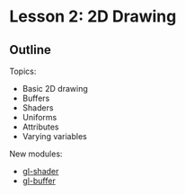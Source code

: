 # Lesson 2: 2D Drawing

## Outline

Topics:

* Basic 2D drawing
* Buffers
* Shaders
* Uniforms
* Attributes
* Varying variables

New modules:

* [gl-shader](https://github.com/mikolalysenko/gl-shader)
* [gl-buffer](https://github.com/mikolalysenko/gl-buffer)
